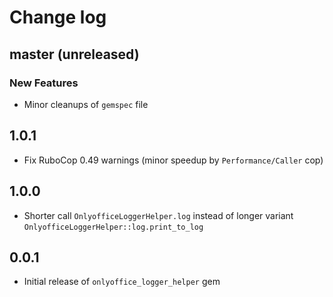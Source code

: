 # Change log

## master (unreleased) 

### New Features

* Minor cleanups of `gemspec` file

## 1.0.1
* Fix RuboCop 0.49 warnings (minor speedup by `Performance/Caller` cop)

## 1.0.0
* Shorter call `OnlyofficeLoggerHelper.log` instead of longer variant `OnlyofficeLoggerHelper::log.print_to_log`

## 0.0.1
* Initial release of `onlyoffice_logger_helper` gem